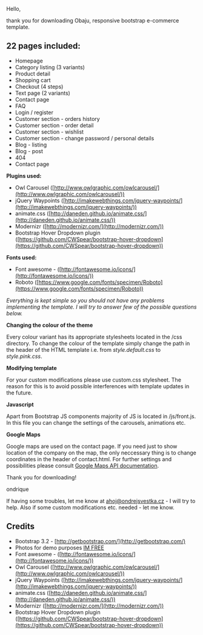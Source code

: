 Hello,

thank you for downloading Obaju, responsive bootstrap e-commerce template.

## 22 pages included: ##

- Homepage
- Category listing (3 variants)
- Product detail
- Shopping cart
- Checkout (4 steps)
- Text page (2 variants)
- Contact page
- FAQ
- Login / register
- Customer section - orders history
- Customer section - order detail
- Customer section - wishlist
- Customer section - change password / personal details
- Blog - listing
- Blog - post
- 404
- Contact page

**Plugins used:**

- Owl Carousel ([http://www.owlgraphic.com/owlcarousel/](http://www.owlgraphic.com/owlcarousel/))
- jQuery Waypoints ([http://imakewebthings.com/jquery-waypoints/](http://imakewebthings.com/jquery-waypoints/))
- animate.css ([http://daneden.github.io/animate.css/](http://daneden.github.io/animate.css/))
- Modernizr ([http://modernizr.com/](http://modernizr.com/)) 
- Bootstrap Hover Dropdown plugin ([https://github.com/CWSpear/bootstrap-hover-dropdown](https://github.com/CWSpear/bootstrap-hover-dropdown))


**Fonts used:**

- Font awesome - ([http://fontawesome.io/icons/](http://fontawesome.io/icons/))
- Roboto ([https://www.google.com/fonts/specimen/Roboto](https://www.google.com/fonts/specimen/Roboto))



*Everything is kept simple so you should not have any problems implementing the template. I will try to answer few of the possible questions below.*



**Changing the colour of the theme**

Every colour variant has its appropriate stylesheets located in the /css directory. To change the colour of the template simply change the path in the header of the HTML template i.e. from *style.default.css* to *style.pink.css*. 

**Modifying template**

For your custom modifications please use custom.css stylesheet. The reason for this is to avoid possible interferences with template updates in the future. 


**Javascript**

Apart from Bootstrap JS components majority of JS is located in /js/front.js. In this file you can change the settings of the carousels, animations etc. 

**Google Maps**

Google maps are used on the contact page. If you need just to show location of the company on the map, the only neccessary thing is to change coordinates in the header of contact.html. For further settings and possibilities please consult [Google Maps API documentation](https://developers.google.com/maps/documentation/javascript/).

Thank you for downloading!

ondrique

If having some troubles, let me know at ahoj@ondrejsvestka.cz - I will try to help. Also if some custom modifications etc. needed - let me know.

## Credits ##

- Bootstrap 3.2 - [http://getbootstrap.com/](http://getbootstrap.com/)
- Photos for demo purposes [IM FREE](http://www.imcreator.com/free)
- Font awesome - ([http://fontawesome.io/icons/](http://fontawesome.io/icons/))
- Owl Carousel ([http://www.owlgraphic.com/owlcarousel/](http://www.owlgraphic.com/owlcarousel/))
- jQuery Waypoints ([http://imakewebthings.com/jquery-waypoints/](http://imakewebthings.com/jquery-waypoints/))
- animate.css ([http://daneden.github.io/animate.css/](http://daneden.github.io/animate.css/))
- Modernizr ([http://modernizr.com/](http://modernizr.com/)) 
- Bootstrap Hover Dropdown plugin ([https://github.com/CWSpear/bootstrap-hover-dropdown](https://github.com/CWSpear/bootstrap-hover-dropdown))







